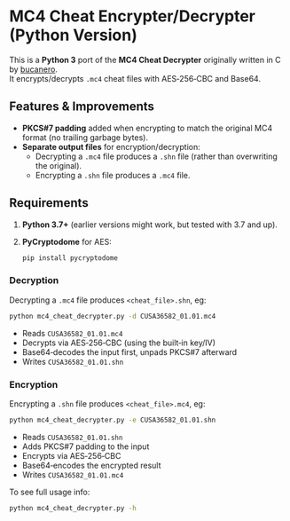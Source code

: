 # MC4 Cheat Encrypter/Decrypter (Python Version)

This is a **Python 3** port of the **MC4 Cheat Decrypter** originally written in C by [bucanero](https://github.com/bucanero/save-decrypters/tree/master/mc4-cheat-decrypter).  
It encrypts/decrypts `.mc4` cheat files with AES‐256‐CBC and Base64.

## Features & Improvements

- **PKCS#7 padding** added when encrypting to match the original MC4 format (no trailing garbage bytes).  
- **Separate output files** for encryption/decryption:
  - Decrypting a `.mc4` file produces a `.shn` file (rather than overwriting the original).  
  - Encrypting a `.shn` file produces a `.mc4` file.

## Requirements

1. **Python 3.7+** (earlier versions might work, but tested with 3.7 and up).  
2. **PyCryptodome** for AES:

   ```bash
   pip install pycryptodome
   ```

### Decryption

Decrypting a `.mc4` file produces `<cheat_file>.shn`, eg:

```bash
python mc4_cheat_decrypter.py -d CUSA36582_01.01.mc4
```

- Reads `CUSA36582_01.01.mc4`  
- Decrypts via AES‐256‐CBC (using the built‐in key/IV)  
- Base64‐decodes the input first, unpads PKCS#7 afterward  
- Writes `CUSA36582_01.01.shn`

### Encryption

Encrypting a `.shn` file produces `<cheat_file>.mc4`, eg:

```bash
python mc4_cheat_decrypter.py -e CUSA36582_01.01.shn
```

- Reads `CUSA36582_01.01.shn`  
- Adds PKCS#7 padding to the input  
- Encrypts via AES‐256‐CBC  
- Base64‐encodes the encrypted result  
- Writes `CUSA36582_01.01.mc4`

To see full usage info:

```bash
python mc4_cheat_decrypter.py -h
```
